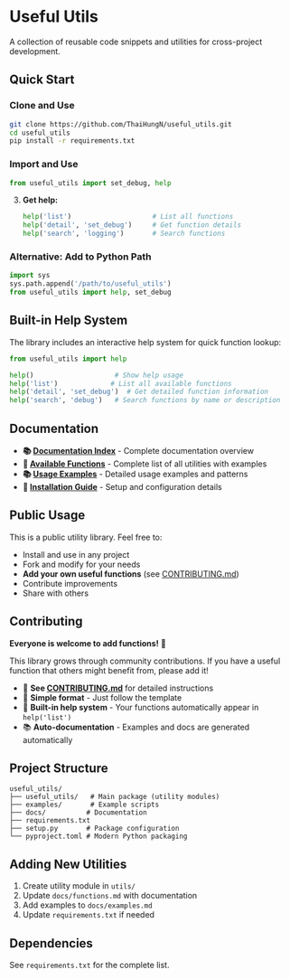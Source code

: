 # Useful Utils

A collection of reusable code snippets and utilities for cross-project development.

## Quick Start

### Clone and Use
```bash
git clone https://github.com/ThaiHungN/useful_utils.git
cd useful_utils
pip install -r requirements.txt
```

### Import and Use
```python
from useful_utils import set_debug, help
```

3. **Get help:**
   ```python
   help('list')                    # List all functions
   help('detail', 'set_debug')     # Get function details
   help('search', 'logging')       # Search functions
   ```

### Alternative: Add to Python Path
```python
import sys
sys.path.append('/path/to/useful_utils')
from useful_utils import help, set_debug
```

## Built-in Help System

The library includes an interactive help system for quick function lookup:

```python
from useful_utils import help

help()                    # Show help usage
help('list')             # List all available functions
help('detail', 'set_debug')  # Get detailed function information
help('search', 'debug')   # Search functions by name or description
```

## Documentation

- **📚 [Documentation Index](docs/README.md)** - Complete documentation overview
- **📖 [Available Functions](docs/functions.md)** - Complete list of all utilities with examples
- **📚 [Usage Examples](docs/examples.md)** - Detailed usage examples and patterns
- **🔧 [Installation Guide](docs/installation.md)** - Setup and configuration details

## Public Usage

This is a public utility library. Feel free to:
- Install and use in any project
- Fork and modify for your needs
- **Add your own useful functions** (see [CONTRIBUTING.md](CONTRIBUTING.md))
- Contribute improvements
- Share with others

## Contributing

**Everyone is welcome to add functions!** 🚀

This library grows through community contributions. If you have a useful function that others might benefit from, please add it!

- 📖 **See [CONTRIBUTING.md](CONTRIBUTING.md)** for detailed instructions
- 🔧 **Simple format** - Just follow the template
- 🎯 **Built-in help system** - Your functions automatically appear in `help('list')`
- 📚 **Auto-documentation** - Examples and docs are generated automatically

## Project Structure

```
useful_utils/
├── useful_utils/   # Main package (utility modules)
├── examples/       # Example scripts
├── docs/          # Documentation
├── requirements.txt
├── setup.py       # Package configuration
└── pyproject.toml # Modern Python packaging
```

## Adding New Utilities

1. Create utility module in `utils/`
2. Update `docs/functions.md` with documentation
3. Add examples to `docs/examples.md`
4. Update `requirements.txt` if needed

## Dependencies

See `requirements.txt` for the complete list.
